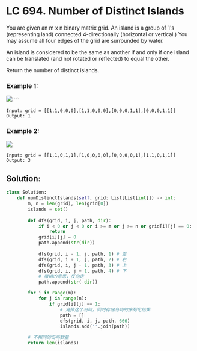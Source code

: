 # LC 694. Number of Distinct Islands

You are given an m x n binary matrix grid. An island is a group of 1's (representing land) connected 4-directionally (horizontal or vertical.) You may assume all four edges of the grid are surrounded by water.

An island is considered to be the same as another if and only if one island can be translated (and not rotated or reflected) to equal the other.

Return the number of distinct islands.

### Example 1:
<img src = "https://assets.leetcode.com/uploads/2021/05/01/distinctisland1-1-grid.jpg">
```

```
Input: grid = [[1,1,0,0,0],[1,1,0,0,0],[0,0,0,1,1],[0,0,0,1,1]]
Output: 1
```

### Example 2:
<img src = "https://assets.leetcode.com/uploads/2021/05/01/distinctisland1-2-grid.jpg">

```
Input: grid = [[1,1,0,1,1],[1,0,0,0,0],[0,0,0,0,1],[1,1,0,1,1]]
Output: 3
```

## Solution:
```py
class Solution:
    def numDistinctIslands(self, grid: List[List[int]]) -> int:
        m, n = len(grid), len(grid[0])
        islands = set()
        
        def dfs(grid, i, j, path, dir):
            if i < 0 or j < 0 or i >= m or j >= n or grid[i][j] == 0:
                return
            grid[i][j] = 0
            path.append(str(dir))
        
            dfs(grid, i - 1, j, path, 1) # 左
            dfs(grid, i + 1, j, path, 2) # 右
            dfs(grid, i, j - 1, path, 3) # 上
            dfs(grid, i, j + 1, path, 4) # 下
            # 撤销的意思，反向走
            path.append(str(-dir))

        for i in range(m):
            for j in range(n):
                if grid[i][j] == 1:
                    # 淹掉这个岛屿，同时存储岛屿的序列化结果
                    path = []
                    dfs(grid, i, j, path, 666)
                    islands.add(''.join(path)) 

        # 不相同的岛屿数量
        return len(islands)
```
